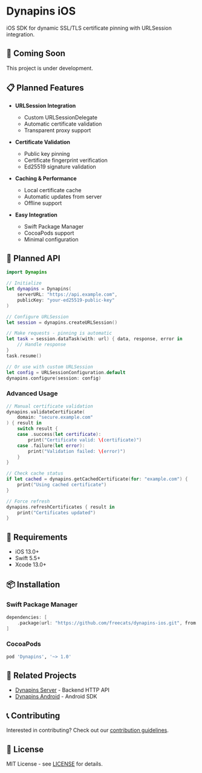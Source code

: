 # Dynapins iOS

iOS SDK for dynamic SSL/TLS certificate pinning with URLSession integration.

## 🚧 Coming Soon

This project is under development.

## 📋 Planned Features

- **URLSession Integration**
  - Custom URLSessionDelegate
  - Automatic certificate validation
  - Transparent proxy support
  
- **Certificate Validation**
  - Public key pinning
  - Certificate fingerprint verification
  - Ed25519 signature validation
  
- **Caching & Performance**
  - Local certificate cache
  - Automatic updates from server
  - Offline support
  
- **Easy Integration**
  - Swift Package Manager
  - CocoaPods support
  - Minimal configuration

## 🎯 Planned API

```swift
import Dynapins

// Initialize
let dynapins = Dynapins(
    serverURL: "https://api.example.com",
    publicKey: "your-ed25519-public-key"
)

// Configure URLSession
let session = dynapins.createURLSession()

// Make requests - pinning is automatic
let task = session.dataTask(with: url) { data, response, error in
    // Handle response
}
task.resume()

// Or use with custom URLSession
let config = URLSessionConfiguration.default
dynapins.configure(session: config)
```

### Advanced Usage

```swift
// Manual certificate validation
dynapins.validateCertificate(
    domain: "secure.example.com"
) { result in
    switch result {
    case .success(let certificate):
        print("Certificate valid: \(certificate)")
    case .failure(let error):
        print("Validation failed: \(error)")
    }
}

// Check cache status
if let cached = dynapins.getCachedCertificate(for: "example.com") {
    print("Using cached certificate")
}

// Force refresh
dynapins.refreshCertificates { result in
    print("Certificates updated")
}
```

## 🔧 Requirements

- iOS 13.0+
- Swift 5.5+
- Xcode 13.0+

## 📦 Installation

### Swift Package Manager

```swift
dependencies: [
    .package(url: "https://github.com/freecats/dynapins-ios.git", from: "1.0.0")
]
```

### CocoaPods

```ruby
pod 'Dynapins', '~> 1.0'
```

## 🔗 Related Projects

- [Dynapins Server](../dynapins-server) - Backend HTTP API
- [Dynapins Android](../dynapins-android) - Android SDK

## 📞 Contributing

Interested in contributing? Check out our [contribution guidelines](../dynapins-server/CONTRIBUTING.md).

## 📄 License

MIT License - see [LICENSE](../dynapins-server/LICENSE) for details.
